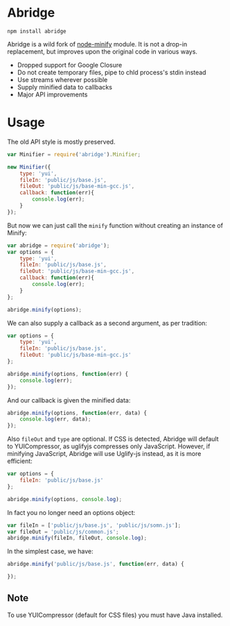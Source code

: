 # Abridge

`npm install abridge`

Abridge is a wild fork of [node-minify](https://github.com/srod/node-minify) module. It is not a drop-in replacement, but improves upon the original code in various ways.

* Dropped support for Google Closure
* Do not create temporary files, pipe to chld process's stdin instead
* Use streams wherever possible
* Supply minified data to callbacks
* Major API improvements

# Usage

The old API style is mostly preserved.

```js
var Minifier = require('abridge').Minifier;

new Minifier({
    type: 'yui',
    fileIn: 'public/js/base.js',
    fileOut: 'public/js/base-min-gcc.js',
    callback: function(err){
        console.log(err);
    }
});
```

But now we can just call the `minify` function without creating an instance of Minify:

```js
var abridge = require('abridge');
var options = {
    type: 'yui',
    fileIn: 'public/js/base.js',
    fileOut: 'public/js/base-min-gcc.js',
    callback: function(err){
        console.log(err);
    }
};

abridge.minify(options);
```

We can also supply a callback as a second argument, as per tradition:

```js
var options = {
    type: 'yui',
    fileIn: 'public/js/base.js',
    fileOut: 'public/js/base-min-gcc.js'
};

abridge.minify(options, function(err) {
    console.log(err);
});
```

And our callback is given the minified data:

```js
abridge.minify(options, function(err, data) {
    console.log(err, data);
});
```

Also `fileOut` and `type` are optional. If CSS is detected, Abridge will default to YUICompressor, as uglifyjs compresses only JavaScript. However, if minifying JavaScript, Abridge will use Uglify-js instead, as it is more efficient:

```js
var options = {
    fileIn: 'public/js/base.js'
};

abridge.minify(options, console.log);
```

In fact you no longer need an options object:

```js
var fileIn = ['public/js/base.js', 'public/js/somn.js'];
var fileOut = 'public/js/common.js';
abridge.minify(fileIn, fileOut, console.log);
```

In the simplest case, we have:

```js
abridge.minify('public/js/base.js', function(err, data) {

});
```

## Note

To use YUICompressor (default for CSS files) you must have Java installed.
